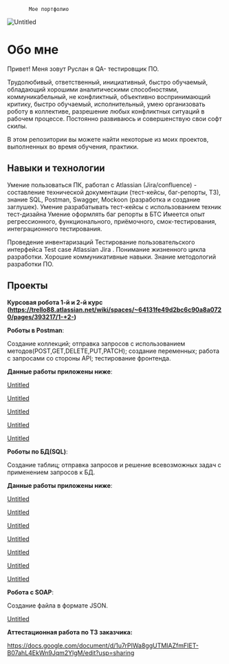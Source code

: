           Мое портфолио



![Untitled](https://prod-files-secure.s3.us-west-2.amazonaws.com/a2c077d4-9ae9-466b-af44-515fd279ea31/98aedd5c-caf8-40c9-bb24-f0958b0012e5/Untitled.jpeg)

# Обо мне

Привет! Меня зовут Руслан я QA- тестировщик ПО.

Трудолюбивый, ответственный, инициативный, быстро обучаемый, обладающий хорошими аналитическими способностями, коммуникабельный, не конфликтный, объективно воспринимающий критику, быстро обучаемый, исполнительный, умею организовать роботу в коллективе, разрешение любых конфликтных ситуаций в рабочем процессе. Постоянно развиваюсь и совершенствую свои софт скилы.

 В этом репозитории вы можете найти некоторые из  моих проектов, выполненных во время  обучения, практики.

## Навыки и технологии

Умение пользоваться ПК, работал с Atlassian (Jira/confluence) - составление технической документации (тест-кейсы, баг-репорты, ТЗ), знание SQL, Postman, Swagger, Mockoon (разработка и создание заглушек).
Умение разрабатывать тест-кейсы с использованием техник тест-дизайна
Умение оформлять баг репорты в БТС
Имеется опыт регрессионного, функционального, приёмочного, смок-тестирования, интеграционного тестирования.

Проведение инвентаризаций Тестирование пользовательского интерфейса Test case Atlassian Jira . Понимание жизненного цикла разработки. Хорошие коммуникативные навыки. Знание методологий разработки ПО.

## Проекты

**Курсовая робота 1-й и 2-й курс (**https://trello88.atlassian.net/wiki/spaces/~64131fe49d2bc6c90a8a0720/pages/393217/1-+2-**)**

**Роботы в Postman**:

Создание коллекций; отправка запросов с использованием методов(POST,GET,DELETE,PUT,PATCH); создание переменных; работа с запросами со стороны API; тестирование фронтенда.

**Данные работы приложены ниже**:

[Untitled](https://prod-files-secure.s3.us-west-2.amazonaws.com/a2c077d4-9ae9-466b-af44-515fd279ea31/62fda6bf-6fdf-43aa-92d1-fe9f92437a39/Untitled.json)

[Untitled](https://prod-files-secure.s3.us-west-2.amazonaws.com/a2c077d4-9ae9-466b-af44-515fd279ea31/91da7848-8694-4e87-b313-17b35068411b/Untitled.txt)

[Untitled](https://prod-files-secure.s3.us-west-2.amazonaws.com/a2c077d4-9ae9-466b-af44-515fd279ea31/06478fc4-c01a-4be0-80ed-89aceaef0610/Untitled.txt)

[Untitled](https://prod-files-secure.s3.us-west-2.amazonaws.com/a2c077d4-9ae9-466b-af44-515fd279ea31/7953e83f-4093-4c61-a1f7-65a839efcfe0/Untitled.txt)

[Untitled](https://prod-files-secure.s3.us-west-2.amazonaws.com/a2c077d4-9ae9-466b-af44-515fd279ea31/1bb31668-54f7-4472-9bd0-612f08785e72/Untitled.txt)

**Роботы по БД(SQL)**:

Создание таблиц; отправка запросов и решение всевозможных задач с применением запросов  к БД.

**Данные работы приложены ниже**:

[Untitled](https://prod-files-secure.s3.us-west-2.amazonaws.com/a2c077d4-9ae9-466b-af44-515fd279ea31/4bcfeb46-94ee-4792-b0ee-cf88003aba46/Untitled.docx)

[Untitled](https://prod-files-secure.s3.us-west-2.amazonaws.com/a2c077d4-9ae9-466b-af44-515fd279ea31/3c5741fb-ca7d-4b84-a32d-379cec859dcd/Untitled.txt)

[Untitled](https://prod-files-secure.s3.us-west-2.amazonaws.com/a2c077d4-9ae9-466b-af44-515fd279ea31/e8481f73-247e-400b-90b3-6a7659f7aa43/Untitled.txt)

[Untitled](https://prod-files-secure.s3.us-west-2.amazonaws.com/a2c077d4-9ae9-466b-af44-515fd279ea31/04c90189-4495-4452-9c75-4f428b60e59e/Untitled.txt)

[Untitled](https://prod-files-secure.s3.us-west-2.amazonaws.com/a2c077d4-9ae9-466b-af44-515fd279ea31/abca7eae-64ee-4802-aa24-9014895986da/Untitled.txt)

[Untitled](https://prod-files-secure.s3.us-west-2.amazonaws.com/a2c077d4-9ae9-466b-af44-515fd279ea31/3b55c432-ed8d-43f6-9baf-b1f9f3a5b3f4/Untitled.txt)

[Untitled](https://prod-files-secure.s3.us-west-2.amazonaws.com/a2c077d4-9ae9-466b-af44-515fd279ea31/3dac6db3-7796-466c-a154-d4f82020aa90/Untitled.txt)

**Роботa с SOAP**:

Создание файла в формате JSON.

[Untitled](https://prod-files-secure.s3.us-west-2.amazonaws.com/a2c077d4-9ae9-466b-af44-515fd279ea31/fabb338b-e944-4f56-9f3f-dc5e3f2450fe/Untitled.docx)

**Аттестационная работа по ТЗ заказчика:**

https://docs.google.com/document/d/1u7rPIWa8ggUTMIAZfmFIET-B07ahL4EkWn9Jqm2YlgM/edit?usp=sharing


